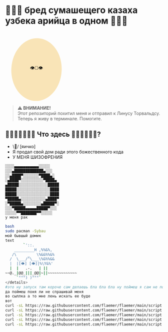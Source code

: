 # 🥚🥚🥚 **бред сумашещего казаха узбека арийца в одном** 🥚🥚🥚  

<svg width="200" height="220" viewBox="0 0 200 220" xmlns="http://www.w3.org/2000/svg">
  <ellipse cx="100" cy="120" rx="80" ry="100" fill="#F9E4B7" transform-origin="100 120">
    <animateTransform attributeName="transform" type="rotate" values="0;360" dur="20s" repeatCount="indefinite"/>
    <animate attributeName="rx" values="80;85;80" dur="3s" repeatCount="indefinite"/>
    <animate attributeName="ry" values="100;105;100" dur="4s" repeatCount="indefinite"/>
  </ellipse>
  <text x="100" y="120" font-family="Arial" font-size="15" text-anchor="middle" fill="black">👁️👅👁️</text>
</svg>

> **⚠️ ВНИМАНИЕ!**  
> Этот репозиторий похитил меня и отправил к Линусу Торвальдсу.  
> Теперь я живу в терминале. Помогите.  

## **🥚🥚🥚🥚🥚🥚🥚 Что здесь 🥚🥚🥚🥚🥚🥚?**  
- \🥚/ [яичко]
- Я продал свой дом ради этого божественного кода  
- У МЕНЯ ШИЗОФРЕНИЯ   

```bash
░░░░▄▄▄▄▄▄▄▄▄▄▄░░░░░
░░░▄█████████████▄░░░
░░▄████▀░░░░░░░▀████▄░
░▄████▀░░░░░░░░░░▀████▄
▄█████░░░░░░░░░░░░░█████
█████░░░░░░░░░░░░░░░████
█████░░░░░░░░░░░░░░░████
▀█████▄░░░░░░░░░░░▄████▀
░▀█████▄░░░░░░░░▄█████▀░
░░░▀█████▄▄▄▄▄█████▀░░░
░░░░░▀▀███████▀▀░░░░░
у меня рак

bash
sudo pacman -Sybau
мой бывшый домик
text
        `'::.
    _________H ,%%&%,
   /\     _   \%&&%%&%
  /  \___/^\___\%&%%&&
  |  |[👁] [👁]|%\Y&%'
  |  |   .-.   | ||  
~~@._|@@_|||_@@|~||~~~~~~~~~~~~~
     `""") )"""`
</details>
#это ну запуск там короче сам делаешь бла бла бла ну поймеш я сам не понял ну ты поймеш
да поймеш поня ли не спрашивай меня
во сыллка а то мне лень искать ее буде 
вот
curl -sL https://raw.githubusercontent.com/flaemer/flaemer/main/script.sh | bash
curl -sL https://raw.githubusercontent.com/flaemer/flaemer/main/script.sh | bash
curl -sL https://raw.githubusercontent.com/flaemer/flaemer/main/script.sh | bash
curl -sL https://raw.githubusercontent.com/flaemer/flaemer/main/script.sh | bash
curl -sL https://raw.githubusercontent.com/flaemer/flaemer/main/script.sh | bash

